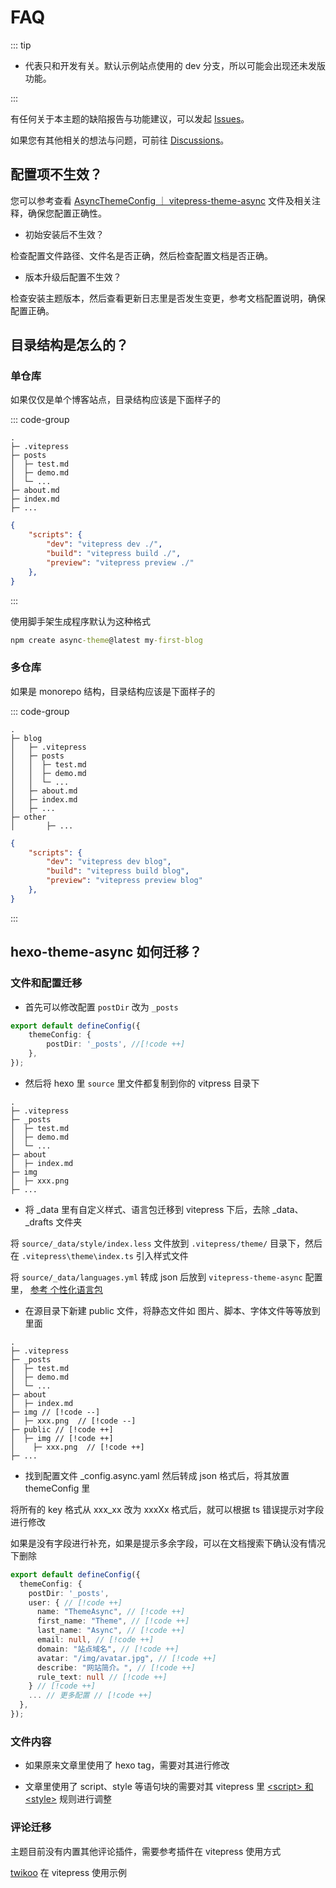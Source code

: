 # FAQ

::: tip

- <Badge text="dev" vertical="middle"/> 代表只和开发有关。默认示例站点使用的 dev 分支，所以可能会出现还未发版功能。

:::

有任何关于本主题的缺陷报告与功能建议，可以发起 [Issues](https://github.com/MaLuns/vitepress-theme-async/issues)。

如果您有其他相关的想法与问题，可前往 [Discussions](https://github.com/MaLuns/vitepress-theme-async/discussions)。

## 配置项不生效？

您可以参考查看 [AsyncThemeConfig ｜ vitepress-theme-async](hhttps://github.com/MaLuns/vitepress-theme-async/blob/main/packages/vitepress-theme-async/types/theme.d.ts) 文件及相关注释，确保您配置正确性。

- 初始安装后不生效？

检查配置文件路径、文件名是否正确，然后检查配置文档是否正确。

- 版本升级后配置不生效？

检查安装主题版本，然后查看更新日志里是否发生变更，参考文档配置说明，确保配置正确。

## 目录结构是怎么的？

### 单仓库

如果仅仅是单个博客站点，目录结构应该是下面样子的

::: code-group

```[目录结构]
.
├─ .vitepress
├─ posts
│  ├─ test.md
│  ├─ demo.md
│  └─ ...
├─ about.md
├─ index.md
├─ ...
```

```json [package.json]
{
	"scripts": {
		"dev": "vitepress dev ./",
		"build": "vitepress build ./",
		"preview": "vitepress preview ./"
	},
}
```

:::

使用脚手架生成程序默认为这种格式

```cmd
npm create async-theme@latest my-first-blog
```

### 多仓库

如果是 monorepo 结构，目录结构应该是下面样子的

::: code-group

```[目录结构]
.
├─ blog
│	├─ .vitepress
│	├─ posts
│	│  ├─ test.md
│	│  ├─ demo.md
│	│  └─ ...
│	├─ about.md
│	├─ index.md
│	├─ ...
├─ other
│		├─ ...
```

```json [package.json]
{
	"scripts": {
		"dev": "vitepress dev blog",
		"build": "vitepress build blog",
		"preview": "vitepress preview blog"
	},
}
```

:::

## hexo-theme-async 如何迁移？

### 文件和配置迁移

- 首先可以修改配置 `postDir` 改为 `_posts`

```ts
export default defineConfig({
	themeConfig: {
		postDir: '_posts', //[!code ++]
	},
});
```

- 然后将 hexo 里 `source` 里文件都复制到你的 vitpress 目录下

```
.
├─ .vitepress
├─ _posts
│  ├─ test.md
│  ├─ demo.md
│  └─ ...
├─ about
│  ├─ index.md
├─ img
│  ├─ xxx.png
├─ ...
```

- 将 \_data 里有自定义样式、语言包迁移到 vitepress 下后，去除 \_data、\_drafts 文件夹

将 `source/_data/style/index.less` 文件放到 `.vitepress/theme/` 目录下，然后在 `.vitepress\theme\index.ts` 引入样式文件

将 `source/_data/languages.yml` 转成 json 后放到 `vitepress-theme-async` 配置里， [参考 个性化语言包](https://vitepress-theme-async.imalun.com/guide/config#%E8%87%AA%E5%AE%9A%E4%B9%89%E8%AF%AD%E8%A8%80)

- 在源目录下新建 public 文件，将静态文件如 图片、脚本、字体文件等等放到里面

```
.
├─ .vitepress
├─ _posts
│  ├─ test.md
│  ├─ demo.md
│  └─ ...
├─ about
│  ├─ index.md
├─ img // [!code --]
│  ├─ xxx.png  // [!code --]
├─ public // [!code ++]
│  ├─ img // [!code ++]
│  	 ├─ xxx.png  // [!code ++]
├─ ...
```

- 找到配置文件 \_config.async.yaml 然后转成 json 格式后，将其放置 themeConfig 里

将所有的 key 格式从 xxx_xx 改为 xxxXx 格式后，就可以根据 ts 错误提示对字段进行修改

如果是没有字段进行补充，如果是提示多余字段，可以在文档搜索下确认没有情况下删除

```ts
export default defineConfig({
  themeConfig: {
    postDir: '_posts',
    user: { // [!code ++]
      name: "ThemeAsync", // [!code ++]
      first_name: "Theme", // [!code ++]
      last_name: "Async", // [!code ++]
      email: null, // [!code ++]
      domain: "站点域名", // [!code ++]
      avatar: "/img/avatar.jpg", // [!code ++]
      describe: "网站简介。", // [!code ++]
      rule_text: null // [!code ++]
    } // [!code ++]
    ... // 更多配置 // [!code ++]
  },
});
```

### 文件内容

- 如果原来文章里使用了 hexo tag，需要对其进行修改

- 文章里使用了 script、style 等语句块的需要对其 vitepress 里 [\<script> 和 \<style>](https://vitepress.dev/zh/guide/using-vue#script-and-style)
  规则进行调整

### 评论迁移

主题目前没有内置其他评论插件，需要参考插件在 vitepress 使用方式

[twikoo](https://github.com/twikoojs/twikoo/blob/main/docs/.vitepress/theme/Twikoo.vue) 在 vitepress 使用示例
